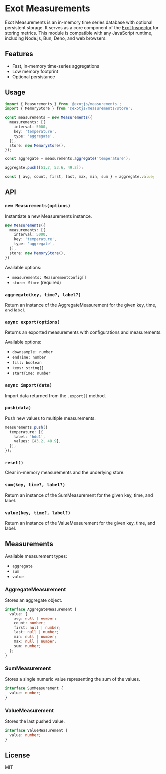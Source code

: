 # Exot Measurements

Exot Measurements is an in-memory time series database with optional persistent storage. It serves as a core component of the [Exot Inspector](https://exot.dev) for storing metrics. This module is compatible with any JavaScript runtime, including Node.js, Bun, Deno, and web browsers.

## Features

- Fast, in-memory time-series aggregations
- Low memory footprint
- Optional persistance

## Usage

```ts
import { Measurements } from '@exotjs/measurements';
import { MemoryStore } from '@exotjs/measurements/store';

const measurements = new Measurements({
  measurements: [{
    interval: 5000,
    key: 'temperature',
    type: 'aggregate',
  }],
  store: new MemoryStore(),
});

const aggregate = measurements.aggregate('temperature');

aggregate.push([51.7, 53.6, 49.2]);

const { avg, count, first, last, max, min, sum } = aggregate.value;

```


## API

### `new Measurements(options)`

Instantiate a new Measurements instance.

```ts
new Measurements({
  measurements: [{
    interval: 5000,
    key: 'temperature',
    type: 'aggregate',
  }],
  store: new MemoryStore(),
})
```

Available options:

- `measurements: MeasurementConfig[]`
- `store: Store` (required)

### `aggregate(key, time?, label?)`

Return an instance of the AggregateMeasurement for the given key, time, and label.

### `async export(options)`

Returns an exported measurements with configurations and measurements.

Available options:

- `downsample: number`
- `endTime: number`
- `fill: boolean`
- `keys: string[]`
- `startTime: number`

### `async import(data)`

Import data returned from the `.export()` method.

### `push(data)`

Push new values to multiple measurements.

```ts
measurements.push({
  temperature: [{
    label: 'hdd1',
    values: [43.2, 48.9],
  }],
});
```

### `reset()`

Clear in-memory measurements and the underlying store.


### `sum(key, time?, label?)`

Return an instance of the SumMeasurement for the given key, time, and label.

### `value(key, time?, label?)`

Return an instance of the ValueMeasurement for the given key, time, and label.

## Measurements

Available measurement types:

- `aggregate`
- `sum`
- `value`

### AggregateMeasurement

Stores an aggregate object.

```ts
interface AggregateMeasurement {
  value: {
    avg: null | number;
    count: number;
    first: null | number;
    last: null | number;
    min: null | number;
    max: null | number;
    sum: number;
  };
}
```

### SumMeasurement

Stores a single numeric value representing the sum of the values.

```ts
interface SumMeasurement {
  value: number;
}
```

### ValueMeasurement

Stores the last pushed value.

```ts
interface ValueMeasurement {
  value: number;
}
```

## License

MIT